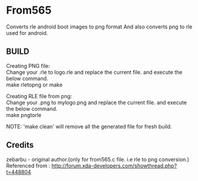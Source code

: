 From565
=======

Converts rle android boot images to png format
And also converts png to rle used for android.

BUILD
-----
Creating PNG file:<br/>
Change your <filename>.rle to logo.rle and replace the current file.
and execute the below command.
<br/>
make rletopng or make

Creating RLE file from png:<br/>
Change your <filename>.png to mylogo.png and replace the current file.
and execute the below command.
<br/>
make pngtorle

NOTE: 'make clean' will remove all the generated file for fresh build.


## Credits
zebarbu - original author.(only for from565.c file. i.e rle to png conversion.)
<br/>
Referenced from : http://forum.xda-developers.com/showthread.php?t=448804
